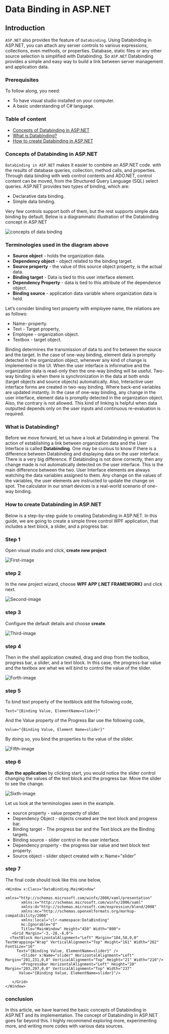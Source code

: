 # **Data Binding in ASP.NET**

## **Introduction**
`ASP.NET` also provides the feature of `Databinding`. 
Using Databinding in ASP.NET, you can attach any server controls to various expressions, collections, even methods, or properties.
Database, static files or any other source selection is simplified with Databinding. 
So `ASP.NET` Databinding provides a simple and easy way to build a link between server management and application data.
### **Prerequisites**
To follow along, you need:
- To have visual studio installed on your computer.
- A basic understanding of C# language.
### **Table of content**
- [Concepts of Databinding in ASP.NET](#concepts-of-Databinding-in-ASP.NET)
- [What is Databinding?](#what-is-Databinding)
- [How to create Databinding in ASP.NET](#how-to-createdatabinding-in-ASP.NET)

### **Concepts of Databinding in ASP.NET**
`Databinding in ASP.NET` makes it easier to combine an ASP.NET code. with the results of database queries, collection, method calls, and properties. Through data binding with web control contents and ADO.NET, control content can be moved, from the Structured Query Language (SQL) select queries.
ASP.NET provides two types of binding, which are:
- Declarative data binding.
- Simple data binding.

Very few controls support both of them, but the rest supports simple data binding by default.
Below is a diagrammatic illustration of the Databinding concept in ASP.NET

![concepts of data binding](/engineering-education/Data-Binding-in-ASP.NET/Data-binding.png)
### Terminologies used in the diagram above
- **Source object** - holds the organization data.
- **Dependency object** - object related to the binding target.
- **Source property** - the value of this source object property, is the actual data.
- **Binding target** - Data is tied to this user interface element.
- **Dependency Property** - data is tied to this attribute of the dependence object.
- **Binding source** - application data variable where organization data is held.

Let’s consider binding text property with employee name, the relations are as follows:
- Name- property.
- Text - Target property,
- Employee - organization object.
- Textbox - target object.

Binding determines the transmission of data to and fro between the source and the target.
In the case of one-way binding, element data is promptly detected in the organization object, whenever any kind of change is implemented in the UI.
When the user interface is informative and the organization data is read-only then the one-way binding will be useful.
Two-way binding is when there is synchronization in the data at both ends (target objects and source objects) automatically. Also, Interactive user interface forms are created in two-way binding. Where back-end variables are updated instantly.
In the case of one-way binding, any change in the user interface, element data is promptly detected in the organization object. Also, the contrary is not allowed. This kind of linking is helpful when data outputted depends only on the user inputs and continuous re-evaluation is required.
### **What is Databinding?**
Before we move forward, let us have a look at Databinding in general.
The action of establishing a link between organization data and the User Interface is called **Databinding**.
One may be curious to know if there is a difference between Databinding and displaying data on the user interface. There is a very big difference. If Databinding is not done correctly, then any change made is not automatically detected on the user interface. This is the main difference between the two.
User Interface elements are always watching the data variables assigned to them. Any change on the values of the variables, the user elements are instructed to update the change on spot.
The calculator in our smart devices is a real-world scenario of one-way binding.
### **How to create Databinding in ASP.NET**
Below is a step-by-step guide to creating Databinding in ASP.NET. In this guide, we are going to create a simple three control WPF application, that includes a text block, a slider, and a progress bar.

### **Step 1**
Open visual studio and click, **create new project**

![First-image](/engineering-education/Data-Binding-in-ASP.NET/image1.png)
### **step 2**
In the new project wizard, choose **WPF APP (.NET FRAMEWORK)** and click next.

![Second-image](/engineering-education/Data-Binding-in-ASP.NET/image2.png)
### **step 3**
Configure the default details and choose **create**.

![Third-image](/engineering-education/Data-Binding-in-ASP.NET/image3.png)

### **step 4**
Then in the shell application created, drag and drop from the toolbox, progress bar, a slider, and a text block.
In this case, the progress-bar value and the textbox are what we will bind to control the value of the slider.

![Forth-image](/engineering-education/Data-Binding-in-ASP.NET/image4.png)
### **step 5**
To bind text property of the textblock add the following code,

 ```Text="{Binding Value, ElementName=slider}"```
 
 And the Value property of the Progress Bar use the following code,

 ```Value="{Binding Value, Element Name=slider}"```

 By doing so, you bind the properties to the value of the slider.

 ![Fifth-image](/engineering-education/Data-Binding-in-ASP.NET/image5.png)
 ### **step 6**
 **Run the application** by clicking start, you would notice the slider control changing the values of the text block and the progress bar. Move the slider to see the change.

 ![Sixth-image](/engineering-education/Data-Binding-in-ASP.NET/image6.png)

 Let us look at the terminologies seen in the example.
 - source property - value property of slider.
 - Dependency Object - objects created are the text block and progress bar.
 - Binding target - The progress bar and the Text block are the Binding targets.
 - Binding source - slider control in the user interface.
 - Dependency property - the progress bar value and text block text property.
 - Source object - slider object created with x: Name="slider"

 ### **step 7**
 The final code should look like this one below,
 ```
 <Window x:Class="DataBinding.MainWindow"
        xmlns="http://schemas.microsoft.com/winfx/2006/xaml/presentation"
        xmlns:x="http://schemas.microsoft.com/winfx/2006/xaml"
        xmlns:d="http://schemas.microsoft.com/expression/blend/2008"
        xmlns:mc="http://schemas.openxmlformats.org/markup-compatibility/2006"
        xmlns:local="clr-namespace:DataBinding"
        mc:Ignorable="d"
        Title="MainWindow" Height="450" Width="800">
    <Grid Margin="-3,-28,-6,0">
   <TextBlock HorizontalAlignment="Left" Margin="184,58,0,0" TextWrapping="Wrap" VerticalAlignment="Top" Height="161" Width="282" FontSize="16"
      Text="{Binding Value, ElementName=slider}" />
        <Slider x:Name="slider" HorizontalAlignment="Left" Margin="201,231,0,0" VerticalAlignment="Top" Height="21" Width="210"/>
        <ProgressBar HorizontalAlignment="Left" Height="20" Margin="203,297,0,0" VerticalAlignment="Top" Width="237"
       Value="{Binding Value, ElementName=slider}"/>

    </Grid>
</Window>

```
### conclusion
In this article, we have learned the basic concepts of Databinding in ASP.NET and its implementation. The concept of Databinding in ASP.NET goes far beyond this. I highly recommend exploring more, experimenting more, and writing more codes with various data sources.